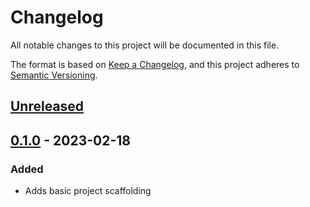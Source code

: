 # Changelog

All notable changes to this project will be documented in this file.

The format is based on [Keep a Changelog](https://keepachangelog.com/en/1.0.0/),
and this project adheres to [Semantic Versioning](https://semver.org/spec/v2.0.0.html).

## [Unreleased]



## [0.1.0] - 2023-02-18

### Added

- Adds basic project scaffolding

[unreleased]: https://github.com/EmilRex/emilrex-py/compare/v0.1.0...HEAD
[0.1.0]: https://github.com/EmilRex/emilrex-py/releases/tag/v0.1.0
